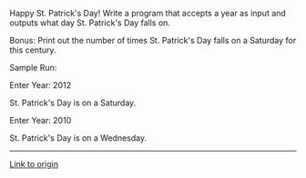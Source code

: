 Happy St. Patrick's Day!  Write a program that accepts a year as input and outputs what day St. Patrick's Day falls on.  

Bonus:  Print out the number of times St. Patrick's Day falls on a Saturday for this century.

Sample Run:



Enter Year:  2012

St. Patrick's Day is on a Saturday.


Enter Year:  2010

St. Patrick's Day is on a Wednesday.

---

[Link to origin](https://www.reddit.com/r/dailyprogrammer/r0r46)